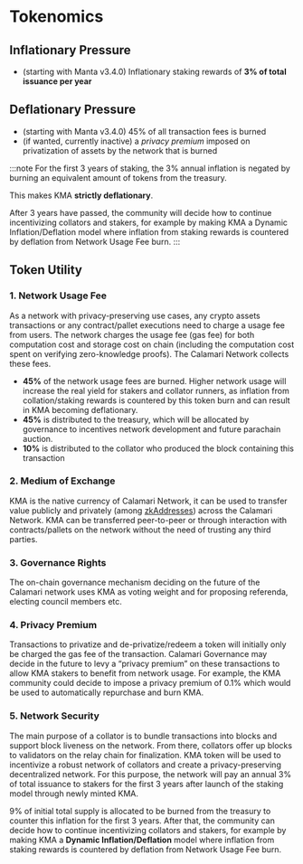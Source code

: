 # Tokenomics

## Inflationary Pressure
- (starting with Manta v3.4.0) Inflationary staking rewards of **3% of total issuance per year**

## Deflationary Pressure
- (starting with Manta v3.4.0) 45% of all transaction fees is burned
- (if wanted, currently inactive) a *privacy premium* imposed on privatization of assets by the network that is burned

:::note
For the first 3 years of staking, the 3% annual inflation is negated by burning an equivalent amount of tokens from the treasury.

This makes KMA **strictly deflationary**.

After 3 years have passed, the community will decide how to continue incentivizing collators and stakers, for example by making KMA a Dynamic Inflation/Deflation model where inflation from staking rewards is countered by deflation from Network Usage Fee burn.
:::

## Token Utility
### 1. Network Usage Fee

As a network with privacy-preserving use cases, any crypto assets transactions or any contract/pallet executions need to charge a usage fee from users. The network charges the usage fee (gas fee) for both computation cost and storage cost on chain (including the computation cost spent on verifying zero-knowledge proofs). The Calamari Network collects these fees.

- **45%** of the network usage fees are burned. Higher network usage will increase the real yield for stakers and collator runners, as inflation from collation/staking rewards is countered by this token burn and can result in KMA becoming deflationary.
- **45%** is distributed to the treasury, which will be allocated by governance to incentives network development and future parachain auction.
- **10%** is distributed to the collator who produced the block containing this transaction

### 2. Medium of Exchange

KMA is the native currency of Calamari Network, it can be used to transfer value publicly and privately (among [zkAddresses](https://mantanetwork.medium.com/introducing-zkassets-and-zkaddresses-7b7a8e3e2af3)) across the Calamari Network. KMA can be transferred peer-to-peer or through interaction with contracts/pallets on the network without the need of trusting any third parties.

### 3. Governance Rights

The on-chain governance mechanism deciding on the future of the Calamari network uses KMA as voting weight and for proposing referenda, electing council members etc.

### 4. Privacy Premium

Transactions to privatize and de-privatize/redeem a token will initially only be charged the gas fee of the transaction. Calamari Governance may decide in the future to levy a “privacy premium” on these transactions to allow KMA stakers to benefit from network usage. For example, the KMA community could decide to impose a privacy premium of 0.1% which would be used to automatically repurchase and burn KMA.

### 5. Network Security

The main purpose of a collator is to bundle transactions into blocks and support block liveness on the network. From there, collators offer up blocks to validators on the relay chain for finalization. KMA token will be used to incentivize a robust network of collators and create a privacy-preserving decentralized network. For this purpose, the network will pay an annual 3% of total issuance to stakers for the first 3 years after launch of the staking model through newly minted KMA.

9% of initial total supply is allocated to be burned from the treasury to counter this inflation for the first 3 years. After that, the community can decide how to continue incentivizing collators and stakers, for example by making KMA a **Dynamic Inflation/Deflation** model where inflation from staking rewards is countered by deflation from Network Usage Fee burn.
